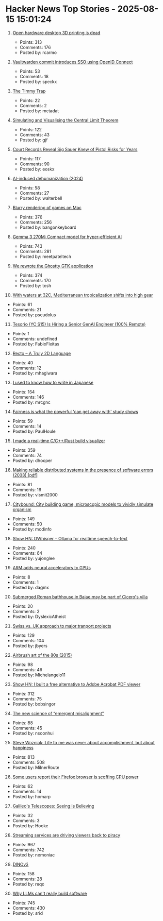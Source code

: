# Hacker News Top Stories - 2025-08-15 15:01:24

1. [Open hardware desktop 3D printing is dead](https://www.josefprusa.com/articles/open-hardware-in-3d-printing-is-dead/)
   - Points: 313
   - Comments: 176
   - Posted by: rcarmo

2. [Vaultwarden commit introduces SSO using OpenID Connect](https://github.com/dani-garcia/vaultwarden/pull/3899)
   - Points: 53
   - Comments: 18
   - Posted by: speckx

3. [The Timmy Trap](https://jenson.org/timmy/)
   - Points: 22
   - Comments: 2
   - Posted by: metadat

4. [Simulating and Visualising the Central Limit Theorem](https://blog.foletta.net/post/2025-07-14-clt/)
   - Points: 122
   - Comments: 43
   - Posted by: gjf

5. [Court Records Reveal Sig Sauer Knew of Pistol Risks for Years](https://smokinggun.org/court-records-reveal-sig-sauer-knew-of-pistol-risks-for-years/)
   - Points: 117
   - Comments: 90
   - Posted by: eoskx

6. [AI-induced dehumanization (2024)](https://myscp.onlinelibrary.wiley.com/doi/10.1002/jcpy.1441)
   - Points: 58
   - Comments: 27
   - Posted by: walterbell

7. [Blurry rendering of games on Mac](https://www.colincornaby.me/2025/08/your-mac-game-is-probably-rendering-blurry/)
   - Points: 376
   - Comments: 256
   - Posted by: bangonkeyboard

8. [Gemma 3 270M: Compact model for hyper-efficient AI](https://developers.googleblog.com/en/introducing-gemma-3-270m/)
   - Points: 743
   - Comments: 281
   - Posted by: meetpateltech

9. [We rewrote the Ghostty GTK application](https://mitchellh.com/writing/ghostty-gtk-rewrite)
   - Points: 374
   - Comments: 170
   - Posted by: tosh

10. [With waters at 32C, Mediterranean tropicalization shifts into high gear](https://phys.org/news/2025-08-32c-mediterranean-tropicalization-shifts-high.html)
   - Points: 61
   - Comments: 21
   - Posted by: pseudolus

11. [Tesorio (YC S15) Is Hiring a Senior GenAI Engineer (100% Remote)](https://www.tesorio.com/careers#job-openings)
   - Points: 1
   - Comments: undefined
   - Posted by: FabioFleitas

12. [Recto – A Truly 2D Language](https://masatohagiwara.net/recto.html)
   - Points: 40
   - Comments: 12
   - Posted by: mhagiwara

13. [I used to know how to write in Japanese](https://aethermug.com/posts/i-used-to-know-how-to-write-in-japanese)
   - Points: 164
   - Comments: 146
   - Posted by: mrcgnc

14. [Fairness is what the powerful 'can get away with' study shows](https://phys.org/news/2025-07-fairness-powerful.html)
   - Points: 59
   - Comments: 14
   - Posted by: PaulHoule

15. [I made a real-time C/C++/Rust build visualizer](https://danielchasehooper.com/posts/syscall-build-snooping/)
   - Points: 359
   - Comments: 74
   - Posted by: dhooper

16. [Making reliable distributed systems in the presence of software errors (2003) [pdf]](http://erlang.org/download/armstrong_thesis_2003.pdf)
   - Points: 81
   - Comments: 16
   - Posted by: vismit2000

17. [Citybound: City building game, microscopic models to vividly simulate organism](https://aeplay.org/citybound)
   - Points: 149
   - Comments: 50
   - Posted by: modinfo

18. [Show HN: OWhisper – Ollama for realtime speech-to-text](https://docs.hyprnote.com/owhisper/what-is-this)
   - Points: 240
   - Comments: 64
   - Posted by: yujonglee

19. [ARM adds neural accelerators to GPUs](https://newsroom.arm.com/news/arm-announces-arm-neural-technology)
   - Points: 8
   - Comments: 1
   - Posted by: dagmx

20. [Submerged Roman bathhouse in Baiae may be part of Cicero's villa](https://archaeologymag.com/2025/08/submerged-roman-bathhouse-in-baiae/)
   - Points: 20
   - Comments: 2
   - Posted by: DyslexicAtheist

21. [Swiss vs. UK approach to major tranport projects](https://www.freewheeling.info/blog/swiss-hs2)
   - Points: 129
   - Comments: 104
   - Posted by: jbyers

22. [Airbrush art of the 80s (2015)](https://www.coolandcollected.com/airbrush-art-of-the-80s-was-chrome-tastic/)
   - Points: 98
   - Comments: 46
   - Posted by: Michelangelo11

23. [Show HN: I built a free alternative to Adobe Acrobat PDF viewer](https://github.com/embedpdf/embed-pdf-viewer)
   - Points: 312
   - Comments: 75
   - Posted by: bobsingor

24. [The new science of “emergent misalignment”](https://www.quantamagazine.org/the-ai-was-fed-sloppy-code-it-turned-into-something-evil-20250813/)
   - Points: 88
   - Comments: 45
   - Posted by: nsoonhui

25. [Steve Wozniak: Life to me was never about accomplishment, but about happiness](https://yro.slashdot.org/comments.pl?sid=23765914&cid=65583466)
   - Points: 813
   - Comments: 508
   - Posted by: MilnerRoute

26. [Some users report their Firefox browser is scoffing CPU power](https://www.theregister.com/2025/08/13/firefox_ai_scoffing_power/)
   - Points: 62
   - Comments: 14
   - Posted by: homarp

27. [Galileo's Telescopes: Seeing Is Believing](https://www.historytoday.com/archive/history-matters/galileos-telescopes-seeing-believing)
   - Points: 32
   - Comments: 3
   - Posted by: Hooke

28. [Streaming services are driving viewers back to piracy](https://www.theguardian.com/film/2025/aug/14/cant-pay-wont-pay-impoverished-streaming-services-are-driving-viewers-back-to-piracy)
   - Points: 967
   - Comments: 742
   - Posted by: nemoniac

29. [DINOv3](https://github.com/facebookresearch/dinov3)
   - Points: 158
   - Comments: 28
   - Posted by: reqo

30. [Why LLMs can't really build software](https://zed.dev/blog/why-llms-cant-build-software)
   - Points: 745
   - Comments: 430
   - Posted by: srid

